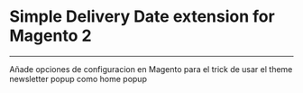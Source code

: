 # Simple Delivery Date extension for Magento 2

___

Añade opciones de configuracion en Magento para el trick de usar el theme newsletter popup como home popup
